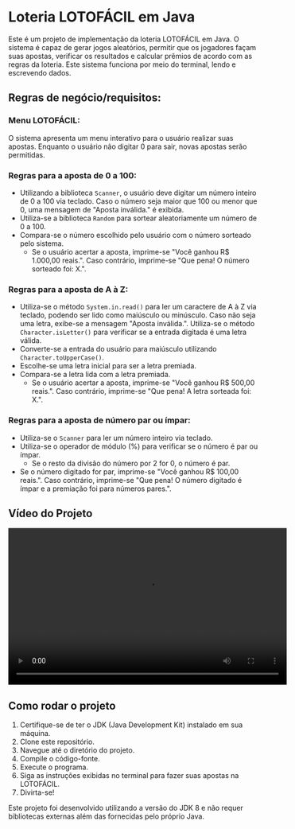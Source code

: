 # Loteria LOTOFÁCIL em Java

Este é um projeto de implementação da loteria LOTOFÁCIL em Java. O sistema é capaz de gerar jogos aleatórios, permitir que os jogadores façam suas apostas, verificar os resultados e calcular prêmios de acordo com as regras da loteria. Este sistema funciona por meio do terminal, lendo e escrevendo dados.

## Regras de negócio/requisitos:

### Menu LOTOFÁCIL:

O sistema apresenta um menu interativo para o usuário realizar suas apostas. Enquanto o usuário não digitar 0 para sair, novas apostas serão permitidas.

### Regras para a aposta de 0 a 100:

- Utilizando a biblioteca `Scanner`, o usuário deve digitar um número inteiro de 0 a 100 via teclado. Caso o número seja maior que 100 ou menor que 0, uma mensagem de "Aposta inválida." é exibida.
- Utiliza-se a biblioteca `Random` para sortear aleatoriamente um número de 0 a 100.
- Compara-se o número escolhido pelo usuário com o número sorteado pelo sistema.
  - Se o usuário acertar a aposta, imprime-se "Você ganhou R$ 1.000,00 reais.". Caso contrário, imprime-se "Que pena! O número sorteado foi: X.".

### Regras para a aposta de A à Z:

- Utiliza-se o método `System.in.read()` para ler um caractere de A à Z via teclado, podendo ser lido como maiúsculo ou minúsculo. Caso não seja uma letra, exibe-se a mensagem "Aposta inválida.". Utiliza-se o método `Character.isLetter()` para verificar se a entrada digitada é uma letra válida.
- Converte-se a entrada do usuário para maiúsculo utilizando `Character.toUpperCase()`.
- Escolhe-se uma letra inicial para ser a letra premiada.
- Compara-se a letra lida com a letra premiada.
  - Se o usuário acertar a aposta, imprime-se "Você ganhou R$ 500,00 reais.". Caso contrário, imprime-se "Que pena! A letra sorteada foi: X.".

### Regras para a aposta de número par ou ímpar:

- Utiliza-se o `Scanner` para ler um número inteiro via teclado.
- Utiliza-se o operador de módulo (%) para verificar se o número é par ou ímpar.
  - Se o resto da divisão do número por 2 for 0, o número é par.
- Se o número digitado for par, imprime-se "Você ganhou R$ 100,00 reais.". Caso contrário, imprime-se "Que pena! O número digitado é ímpar e a premiação foi para números pares.".

## Vídeo do Projeto

<div>
    <video width="560" height="315" controls>
        <source src="src/videos/videoProjeto.mp4" type="video/mp4">
        Seu navegador não suporta o elemento de vídeo.
    </video>
</div>

## Como rodar o projeto

1. Certifique-se de ter o JDK (Java Development Kit) instalado em sua máquina.
2. Clone este repositório.
3. Navegue até o diretório do projeto.
4. Compile o código-fonte.
5. Execute o programa.
6. Siga as instruções exibidas no terminal para fazer suas apostas na LOTOFÁCIL.
7. Divirta-se!

Este projeto foi desenvolvido utilizando a versão do JDK 8 e não requer bibliotecas externas além das fornecidas pelo próprio Java.
